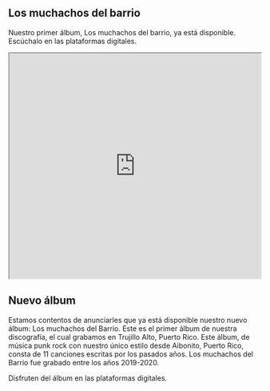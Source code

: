 ## Los muchachos del barrio

Nuestro primer álbum, Los muchachos del barrio, ya está disponible. Escúchalo en las plataformas digitales.

<iframe src="https://open.spotify.com/embed/album/6ZLBxFv1eFc6oN90yeNK7P" width="100%" height="450" allow="encrypted-media"></iframe>
<br />

## Nuevo álbum

Estamos contentos de anunciarles que ya está disponible nuestro nuevo álbum: Los muchachos del Barrio. Este es el primer álbum de nuestra discografía, el cual grabamos en Trujillo Alto, Puerto Rico. Este álbum, de música punk rock con nuestro único estilo desde Aibonito, Puerto Rico, consta de 11 canciones escritas por los pasados años. Los muchachos del Barrio fue grabado entre los años 2019-2020. 

Disfruten del álbum en las plataformas digitales. 

